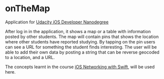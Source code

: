 # onTheMap

Application for [Udacity iOS Developer Nanodegree](https://www.udacity.com/course/ios-developer-nanodegree--nd003)

After log in in the application, it shows a map or a table with information posted by other students. The map will contain pins that shows the location where other students have reported studying. By tapping on the pin users can see a URL for something the student finds interesting. The user will be able to add their own data by posting a string that can be reverse geocoded to a location, and a URL.

The concepts learnt in the course [iOS Networking with Swift](https://www.udacity.com/course/ios-networking-with-swift--ud421), will be used here.


